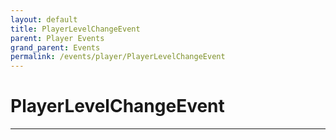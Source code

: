 ```yaml
---
layout: default
title: PlayerLevelChangeEvent
parent: Player Events
grand_parent: Events
permalink: /events/player/PlayerLevelChangeEvent
---
```


# PlayerLevelChangeEvent

---
